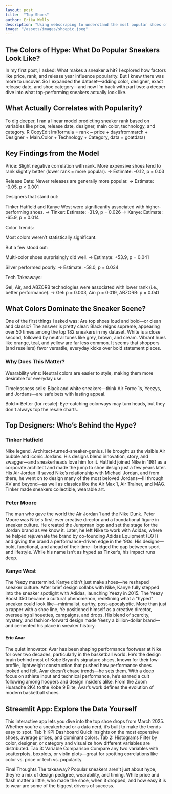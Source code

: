 ```yaml
---
layout: post
title:  "Top Shoes"
author: Erika Wells
description: "Using webscraping to understand the most popular shoes of March 2025 and what makes them so great."
image: "/assets/images/shoepic.jpeg" 
---
```



## The Colors of Hype: What Do Popular Sneakers Look Like?
In my first post, I asked: What makes a sneaker a hit? I explored how factors like price, rank, and release year influence popularity. But I knew there was more to uncover.
So I expanded the dataset—adding color, designer, exact release date, and shoe category—and now I’m back with part two: a deeper dive into what top-performing sneakers actually look like.



## What Actually Correlates with Popularity?
To dig deeper, I ran a linear model predicting sneaker rank based on variables like price, release date, designer, main color, technology, and category.
R
CopyEdit
lm(formula = rank ~ price + daysfrommarch + Designer + Main.Color + Technology + Category, data = goatdata)

## Key Findings from the Model
Price: Slight negative correlation with rank. More expensive shoes tend to rank slightly better (lower rank = more popular).
 → Estimate: -0.12, p = 0.03

Release Date: Newer releases are generally more popular.
 → Estimate: -0.05, p < 0.001

Designers that stand out:

Tinker Hatfield and Kanye West were significantly associated with higher-performing shoes.
 → Tinker: Estimate: -31.9, p = 0.026
 → Kanye: Estimate: -65.9, p = 0.014


Color Trends:

Most colors weren’t statistically significant.

But a few stood out:

Multi-color shoes surprisingly did well.
 → Estimate: +53.9, p = 0.041

Silver performed poorly.
 → Estimate: -58.0, p = 0.034

Tech Takeaways:

Gel, Air, and ABZORB technologies were associated with lower rank (i.e., better performance).
 → Gel: p = 0.003, Air: p = 0.019, ABZORB: p = 0.041



## What Colors Dominate the Sneaker Scene?
One of the first things I asked was: Are top shoes loud and bold—or clean and classic?
The answer is pretty clear:
 Black reigns supreme, appearing over 50 times among the top 182 sneakers in my dataset. White is a close second, followed by neutral tones like grey, brown, and cream.
Vibrant hues like orange, teal, and yellow are far less common. It seems that shoppers (and resellers) favor versatile, everyday kicks over bold statement pieces.

### Why Does This Matter?
Wearability wins: Neutral colors are easier to style, making them more desirable for everyday use.

Timelessness sells: Black and white sneakers—think Air Force 1s, Yeezys, and Jordans—are safe bets with lasting appeal.

Bold ≠ Better (for resale): Eye-catching colorways may turn heads, but they don't always top the resale charts.



## Top Designers: Who’s Behind the Hype?
### Tinker Hatfield
Nike legend. Architect-turned-sneaker-genius. He brought us the visible Air bubble and iconic Jordans. His designs blend innovation, story, and swagger—and sneakerheads love him for it. Hatfield joined Nike in 1981 as a corporate architect and made the jump to shoe design just a few years later. His Air Jordan III saved Nike’s relationship with Michael Jordan, and from there, he went on to design many of the most beloved Jordans—III through XV and beyond—as well as classics like the Air Max 1, Air Trainer, and MAG. Tinker made sneakers collectible, wearable art.

### Peter Moore
The man who gave the world the Air Jordan 1 and the Nike Dunk. Peter Moore was Nike's first-ever creative director and a foundational figure in sneaker culture. He created the Jumpman logo and set the stage for the Jordan brand as we know it. Later, he left Nike to work with Adidas, where he helped rejuvenate the brand by co-founding Adidas Equipment (EQT) and giving the brand a performance-driven edge in the '90s. His designs—bold, functional, and ahead of their time—bridged the gap between sport and lifestyle. While his name isn’t as hyped as Tinker’s, his impact runs deep.

### Kanye West
The Yeezy mastermind. Kanye didn’t just make shoes—he reshaped sneaker culture. After brief design collabs with Nike, Kanye fully stepped into the sneaker spotlight with Adidas, launching Yeezy in 2015. The Yeezy Boost 350 became a cultural phenomenon, redefining what a "hyped" sneaker could look like—minimalist, earthy, post-apocalyptic. More than just a rapper with a shoe line, Ye positioned himself as a creative director, overseeing silhouettes, campaigns, and drops. His blend of scarcity, mystery, and fashion-forward design made Yeezy a billion-dollar brand—and cemented his place in sneaker history.

#### Eric Avar
The quiet innovator. Avar has been shaping performance footwear at Nike for over two decades, particularly in the basketball world. He’s the design brain behind most of Kobe Bryant’s signature shoes, known for their low-profile, lightweight construction that pushed how performance shoes looked and felt. Avar doesn’t chase trends—he sets them. With a deep focus on athlete input and technical performance, he’s earned a cult following among hoopers and design insiders alike. From the Zoom Huarache 2K4 to the Kobe 9 Elite, Avar’s work defines the evolution of modern basketball shoes.






## Streamlit App: Explore the Data Yourself
This interactive app lets you dive into the top shoe drops from March 2025. Whether you're a sneakerhead or a data nerd, it’s built to make the trends easy to spot.
Tab 1: KPI Dashboard
Quick insights on the most expensive shoes, average prices, and dominant colors.
Tab 2: Histograms
Filter by color, designer, or category and visualize how different variables are distributed.
Tab 3: Variable Comparison
Compare any two variables with scatterplots, boxplots, or violin plots—great for spotting correlations like color vs. price or tech vs. popularity.

Final Thoughts
The takeaway? Popular sneakers aren't just about hype, they're a mix of design pedigree, wearability, and timing. While price and flash matter a little, who made the shoe, when it dropped, and how easy it is to wear are some of the biggest drivers of success.
